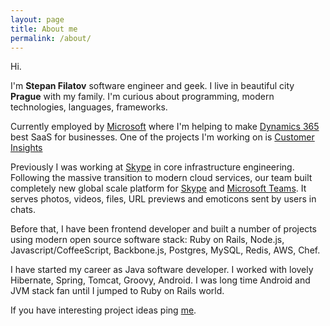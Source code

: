 ```yaml
---
layout: page
title: About me
permalink: /about/
---
```

Hi.

I'm **Stepan Filatov** software engineer and geek. 
I live in beautiful city **Prague** with my family.
I'm curious about programming, modern technologies, languages, frameworks.

Currently employed by [Microsoft](https://microsoft.com) where I'm helping to make [Dynamics 365](https://www.microsoft.com/en-us/dynamics365/home) best SaaS for businesses. One of the projects I'm working on is [Customer Insights](https://www.microsoft.com/en-us/dynamics365/customer-insights)

Previously I was working at [Skype](https://www.skype.com/) in core infrastructure engineering. Following the massive transition to modern cloud services, our team built completely new global scale platform for [Skype](https://www.skype.com/) and [Microsoft Teams](https://products.office.com/en-us/microsoft-teams/group-chat-software). It serves photos, videos, files, URL previews and emoticons sent by users in chats. 

Before that, I have been frontend developer and built a number of projects using modern open source software stack: Ruby on Rails, Node.js, Javascript/CoffeeScript, Backbone.js, Postgres, MySQL, Redis, AWS, Chef.

I have started my career as Java software developer. I worked with lovely Hibernate, Spring, Tomcat, Groovy, Android. I was long time Android and JVM stack fan until I jumped to Ruby on Rails world.

If you have interesting project ideas ping [me](mailto:filatov.st@gmail.com).


